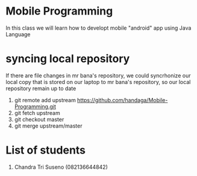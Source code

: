 # Mobile Programming

In this class we will learn how to developt mobile "android" app using Java Language

# syncing local repository

If there are file changes in mr bana's repository, we could syncrhonize our local copy that is stored on our laptop to mr bana's repository, so our local repository remain up to date
1. git remote add upstream https://github.com/handaga/Mobile-Programming.git
2. git fetch upstream
3. git checkout master
4. git merge upstream/master

# List of students

1. Chandra Tri Suseno (082136644842)